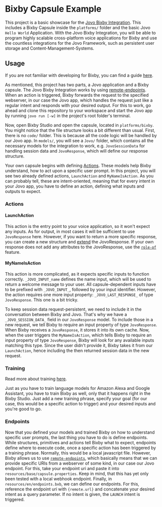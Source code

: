 # Bixby Capsule Example

This project is a basic showcase for the [Jovo Bixby Integration](). This includes a Bixby Capsule inside the `platforms/` folder and the basic Jovo `Hello World` Application. With the Jovo Bixby Integration, you will be able to program highly scalable cross-platform voice applications for Bixby and use the countless integrations for the Jovo Framework, such as persistent user storage and Content-Management-Systems.

## Usage

If you are not familiar with developing for Bixby, you can find a guide [here]().

As mentioned, this project has two parts, a Jovo application and a Bixby capsule. The Jovo Bixby Integration works by using [remote-endpoints](). When an action is triggered, Bixby forwards the request to the specified webserver, in our case the Jovo app, which handles the request just like a regular intent and responds with your desired output. For this to work, go ahead and clone this repository to your workspace and start the Jovo app by running `jovo run [-w]` in the project's root folder's terminal.

Now, open Bixby Studio and open the capsule, located in `platforms/bixby`. You might notice that the file structure looks a bit different than usual. First, there is no `code/` folder. This is because all the code logic will be handled by our Jovo app. In `models/`, you will see a `Jovo/` folder, which contains all the necessary models for the integration to work, e.g. `JovoSessionData` for handling session data and `JovoResponse`, which will define our response structure.

Your own capsule begins with defining [Actions](). These models help Bixby understand, how to act upon a specific user prompt. In this project, you will see two already defined actions, `LaunchAction` and `MyNameIsAction`. As you can probably tell, these are intent-oriented, meaning that for every intent in your Jovo app, you have to define an action, defining what inputs and outputs to expect.

### Actions

#### LaunchAction

This action is the entry point to your voice application, so it won't expect any inputs. As for output, in most cases it will be sufficient to use `JovoResponse` here. However, if you want to return a more specific response, you can create a new structure and [extend]() the JovoResponse. If your own response does not add any attributes to the JovoResponse, use the [`role-of`]() feature.

#### MyNameIsAction

This action is more complicated, as it expects specific inputs to function correctly. `_JOVO_INPUT_name` defines the name input, which will be used to return a welcome message to your user. All capsule-dependent inputs have to be prefixed with `_JOVO_INPUT_`, followed by your input identifier. However, the action requires one more input property: `_JOVO_LAST_RESPONSE_` of type `JovoResponse`. This one is a bit tricky. 

To keep session data request-persistent, we need to include it in the conversation between Bixby and Jovo. That's why we have a `_JOVO_SESSION_DATA_` field in our `JovoResponse` model. To include those in a new request, we tell Bixby to require an input property of type `JovoResponse`. When Bixby receives a `JovoResponse`, it stores it into its own cache. Now, when the user triggers the `MyNameIsAction`, which tells Bixby to require an input property of type `JovoResponse`, Bixby will look for any available inputs matching this type. Since the user didn't provide it, Bixby takes it from our `LaunchAction`, hence including the then returned session data in the new request.

### Training

Read more about training [here]().

Just as you have to train language models for Amazon Alexa and Google Assistant, you have to train Bixby as well, only that it happens right in the Bixby Studio. Just add a new training phrase, specify your goal (for our case, this would be a specific action to trigger) and your desired inputs and you're good to go.

### Endpoints

Now that you defined your models and trained Bixby on how to understand specific user prompts, the last thing you have to do is define endpoints. While structures, primitives and actions tell Bixby what to expect, endpoints define where to execute code, once a specific action has been triggered by a training phrase. Normally, this would be a local javascript file. However, Bixby allows us to use [`remote-endpoints`](), which basically means that we can provide specific URIs from a webserver of some kind, in our case our Jovo endpoint. For this, take your endpoint uri and paste it into `resources/base/capsule.properties`. Keep in mind, that this has yet only been tested with a local webhook endpoint. Finally, in  `resources/en/endpoints.bxb`, we can define our endpoints. For this, reference the endpoint uri with `{remote.url}` and concatenate your desired intent as a query parameter. If no intent is given, the `LAUNCH` intent is triggered.